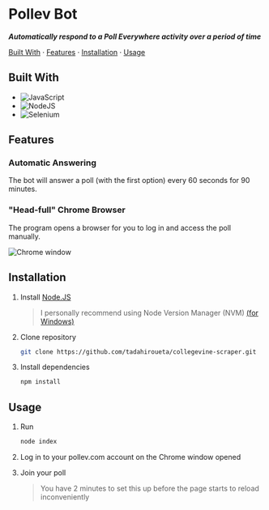 # Pollev Bot
***Automatically respond to a Poll Everywhere activity over a period of time***

[Built With](#built-with) · [Features](#features) · [Installation](#installation) · [Usage](#usage)

## Built With
- ![JavaScript](https://img.shields.io/badge/javascript-%23323330.svg?style=for-the-badge&logo=javascript&logoColor=%23F7DF1E)
- ![NodeJS](https://img.shields.io/badge/node.js-6DA55F?style=for-the-badge&logo=node.js&logoColor=white)
- ![Selenium](https://img.shields.io/badge/-selenium-%43B02A?style=for-the-badge&logo=selenium&logoColor=white)

## Features

### Automatic Answering
The bot will answer a poll (with the first option) every 60 seconds for 90 minutes.

### "Head-full" Chrome Browser
The program opens a browser for you to log in and access the poll manually.

![Chrome window](./screeshot.png)

## Installation
1. Install [Node.JS](https://docs.npmjs.com/downloading-and-installing-node-js-and-npm)
    > I personally recommend using Node Version Manager (NVM) [(for Windows)](https://github.com/coreybutler/nvm-windows)

2. Clone repository
    ```sh
    git clone https://github.com/tadahiroueta/collegevine-scraper.git
    ```

3. Install dependencies
    ```sh
    npm install
    ```

## Usage
1. Run
    ```sh
    node index
    ```

2. Log in to your pollev.com account on the Chrome window opened

3. Join your poll

    > You have 2 minutes to set this up before the page starts to reload inconveniently
